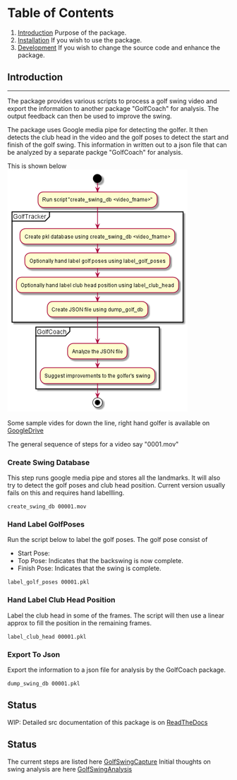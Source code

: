 # Table of Contents
1. [Introduction](#INTRODUCTION) Purpose of the package.
2. [Installation](docs/source/installation.md) If you wish to use the package.
3. [Development](docs/source/development.md) If you wish to change the source code and enhance the package.

## Introduction
-------------------
The package provides various scripts to process a golf swing video and export the information to another package "GolfCoach" for analysis. The output feedback can then be used to improve the swing.

The package uses Google media pipe for detecting the golfer. It then detects the club head in the video and the golf poses to detect the start and finish of the golf swing. This information in written out to a json file that can be analyzed by a separate packge "GolfCoach" for analysis. 

This is shown below ![Flowchart](docs/source/images/golftracker.png)


Some sample vides for down the line, right hand golfer is available on [GoogleDrive](https://drive.google.com/drive/folders/1TDUnGjP1wh1gZeN1EZdJOO4AeYuMLnkO?usp=sharing)


The general sequence of steps for a video say "0001.mov"

### Create Swing Database
This step runs google media pipe and stores all the landmarks. It will also try to detect the golf poses and club head position. Current version usually fails on this and requires hand labellling.
```
create_swing_db 00001.mov
```

### Hand Label GolfPoses
Run the script below to label the golf poses. The golf pose consist of 
* Start Pose: 
* Top Pose: Indicates that the backswing is now complete.
* Finish Pose: Indicates that the swing is complete.

```
label_golf_poses 00001.pkl
```

### Hand Label Club Head Position
Label the club head in some of the frames. The script will then use a linear approx to fill the position in the remaining frames.

```
label_club_head 00001.pkl
```

### Export To Json
Export the information to a json file for analysis by the GolfCoach package.

```
dump_swing_db 00001.pkl
```

## Status
WIP: Detailed src documentation of this package is on [ReadTheDocs](https://golftracker.readthedocs.io/en/latest/)


## Status
The current steps are listed here [GolfSwingCapture](docs/source/golfswing_capture.md)
Initial thoughts on swing analysis are here [GolfSwingAnalysis](docs/source/golfswing_analysis.md)

